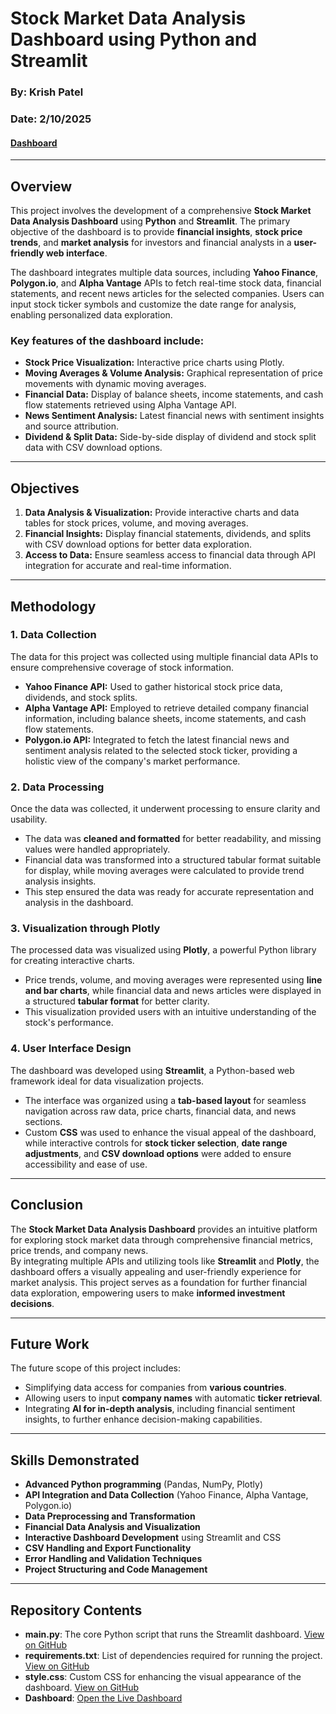 # Stock Market Data Analysis Dashboard using Python and Streamlit
### By: **Krish Patel**  
### Date: **2/10/2025**
#### [Dashboard](https://stock-dashboard-f2gvrrhmca2pfxn8yd6gfd.streamlit.app/)
---

## Overview
This project involves the development of a comprehensive **Stock Market Data Analysis Dashboard** using **Python** and **Streamlit**. The primary objective of the dashboard is to provide **financial insights**, **stock price trends**, and **market analysis** for investors and financial analysts in a **user-friendly web interface**.

The dashboard integrates multiple data sources, including **Yahoo Finance**, **Polygon.io**, and **Alpha Vantage** APIs to fetch real-time stock data, financial statements, and recent news articles for the selected companies. Users can input stock ticker symbols and customize the date range for analysis, enabling personalized data exploration.

### Key features of the dashboard include:
- **Stock Price Visualization:** Interactive price charts using Plotly.
- **Moving Averages & Volume Analysis:** Graphical representation of price movements with dynamic moving averages.
- **Financial Data:** Display of balance sheets, income statements, and cash flow statements retrieved using Alpha Vantage API.
- **News Sentiment Analysis:** Latest financial news with sentiment insights and source attribution.
- **Dividend & Split Data:** Side-by-side display of dividend and stock split data with CSV download options.

---

## Objectives
1. **Data Analysis & Visualization:** Provide interactive charts and data tables for stock prices, volume, and moving averages.
2. **Financial Insights:** Display financial statements, dividends, and splits with CSV download options for better data exploration.
3. **Access to Data:** Ensure seamless access to financial data through API integration for accurate and real-time information.

---

## Methodology

### 1. Data Collection
The data for this project was collected using multiple financial data APIs to ensure comprehensive coverage of stock information.  
- **Yahoo Finance API:** Used to gather historical stock price data, dividends, and stock splits.  
- **Alpha Vantage API:** Employed to retrieve detailed company financial information, including balance sheets, income statements, and cash flow statements.  
- **Polygon.io API:** Integrated to fetch the latest financial news and sentiment analysis related to the selected stock ticker, providing a holistic view of the company's market performance.

### 2. Data Processing
Once the data was collected, it underwent processing to ensure clarity and usability.  
- The data was **cleaned and formatted** for better readability, and missing values were handled appropriately.  
- Financial data was transformed into a structured tabular format suitable for display, while moving averages were calculated to provide trend analysis insights.  
- This step ensured the data was ready for accurate representation and analysis in the dashboard.

### 3. Visualization through Plotly
The processed data was visualized using **Plotly**, a powerful Python library for creating interactive charts.  
- Price trends, volume, and moving averages were represented using **line and bar charts**, while financial data and news articles were displayed in a structured **tabular format** for better clarity.  
- This visualization provided users with an intuitive understanding of the stock's performance.

### 4. User Interface Design
The dashboard was developed using **Streamlit**, a Python-based web framework ideal for data visualization projects.  
- The interface was organized using a **tab-based layout** for seamless navigation across raw data, price charts, financial data, and news sections.  
- Custom **CSS** was used to enhance the visual appeal of the dashboard, while interactive controls for **stock ticker selection**, **date range adjustments**, and **CSV download options** were added to ensure accessibility and ease of use.

---

## Conclusion
The **Stock Market Data Analysis Dashboard** provides an intuitive platform for exploring stock market data through comprehensive financial metrics, price trends, and company news.  
By integrating multiple APIs and utilizing tools like **Streamlit** and **Plotly**, the dashboard offers a visually appealing and user-friendly experience for market analysis. This project serves as a foundation for further financial data exploration, empowering users to make **informed investment decisions**.

---

## Future Work
The future scope of this project includes:
- Simplifying data access for companies from **various countries**.  
- Allowing users to input **company names** with automatic **ticker retrieval**.  
- Integrating **AI for in-depth analysis**, including financial sentiment insights, to further enhance decision-making capabilities.

---

## Skills Demonstrated
- **Advanced Python programming** (Pandas, NumPy, Plotly)  
- **API Integration and Data Collection** (Yahoo Finance, Alpha Vantage, Polygon.io)  
- **Data Preprocessing and Transformation**  
- **Financial Data Analysis and Visualization**  
- **Interactive Dashboard Development** using Streamlit and CSS  
- **CSV Handling and Export Functionality**  
- **Error Handling and Validation Techniques**  
- **Project Structuring and Code Management**  

---

## Repository Contents

- **main.py**: The core Python script that runs the Streamlit dashboard. [View on GitHub](https://github.com/patelk1833/stock-dashboard/blob/main/main.py)
- **requirements.txt**: List of dependencies required for running the project. [View on GitHub](https://github.com/patelk1833/stock-dashboard/blob/main/requirements.txt)
- **style.css**: Custom CSS for enhancing the visual appearance of the dashboard. [View on GitHub](https://github.com/patelk1833/stock-dashboard/blob/main/style.css)
- **Dashboard**: [Open the Live Dashboard](https://stock-dashboard-f2gvrrhmca2pfxn8yd6gfd.streamlit.app/)
 

